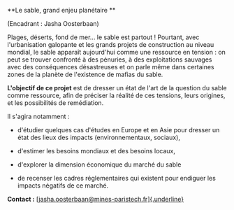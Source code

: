 **Le sable, grand enjeu planétaire **

(Encadrant : Jasha Oosterbaan)

Plages, déserts, fond de mer... le sable est partout ! Pourtant, avec
l'urbanisation galopante et les grands projets de construction au niveau
mondial, le sable apparaît aujourd'hui comme une ressource en tension :
on peut se trouver confronté à des pénuries, à des exploitations
sauvages avec des conséquences désastreuses et on parle même dans
certaines zones de la planète de l'existence de mafias du sable.

**L\'objectif de ce projet** est de dresser un état de l'art de la
question du sable comme ressource, afin de préciser la réalité de ces
tensions, leurs origines, et les possibilités de remédiation.

Il s\'agira notamment :

-   d\'étudier quelques cas d'études en Europe et en Asie pour dresser
    un état des lieux des impacts (environnementaux, sociaux),

-   d'estimer les besoins mondiaux et des besoins locaux,

-   d\'explorer la dimension économique du marché du sable

-   de recenser les cadres réglementaires qui existent pour endiguer les
    impacts négatifs de ce marché.

**Contact :**
[[jasha.oosterbaan\@mines-paristech.fr]{.underline}](mailto:jasha.oosterbaan@mines-paristech.fr)
